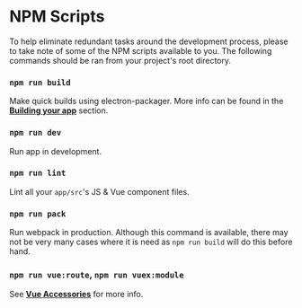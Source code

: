 # NPM Scripts
To help eliminate redundant tasks around the development process, please to take note of some of the NPM scripts available to you. The following commands should be ran from your project's root directory.

### `npm run build`
Make quick builds using electron-packager. More info can be found in the [**Building your app**](building_your_app.md) section.

### `npm run dev`
Run app in development.

### `npm run lint`
Lint all your `app/src`'s JS & Vue component files.

### `npm run pack`
Run webpack in production. Although this command is available, there may not be very many cases where it is need as `npm run build` will do this before hand.

### `npm run vue:route`, `npm run vuex:module`
See [**Vue Accessories**](vue_accessories.md) for more info.